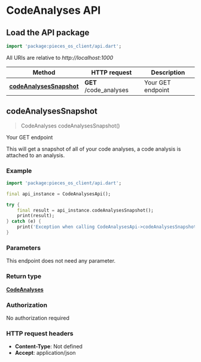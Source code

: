 # CodeAnalyses API

## Load the API package
```dart
import 'package:pieces_os_client/api.dart';
```

All URIs are relative to *http://localhost:1000*

Method | HTTP request | Description
------------- | ------------- | -------------
[**codeAnalysesSnapshot**](CodeAnalysesApi#codeanalysessnapshot) | **GET** /code_analyses | Your GET endpoint


## **codeAnalysesSnapshot**
> CodeAnalyses codeAnalysesSnapshot()

Your GET endpoint

This will get a snapshot of all of your code analyses, a code analysis is attached to an analysis.

### Example
```dart
import 'package:pieces_os_client/api.dart';

final api_instance = CodeAnalysesApi();

try {
    final result = api_instance.codeAnalysesSnapshot();
    print(result);
} catch (e) {
    print('Exception when calling CodeAnalysesApi->codeAnalysesSnapshot: $e\n');
}
```

### Parameters
This endpoint does not need any parameter.

### Return type

[**CodeAnalyses**](../models/CodeAnalyses)

### Authorization

No authorization required

### HTTP request headers

 - **Content-Type**: Not defined
 - **Accept**: application/json



